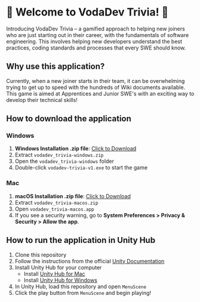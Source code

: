 # 👾 Welcome to VodaDev Trivia! 👾
Introducing VodaDev Trivia – a gamified approach to helping new joiners who are just starting out in their career, with the fundamentals of software engineering. This involves helping new developers understand the best practices, coding standards and processes that every SWE should know. 

## Why use this application?
Currently, when a new joiner starts in their team, it can be overwhelming trying to get up to speed with the hundreds of Wiki documents available. This game is aimed at Apprentices and Junior SWE's with an exciting way to develop their technical skills! 

## How to download the application
### Windows
1. **Windows Installation .zip file**: [Click to Download](https://github.com/hannahnobeebux/wiredev-studios/raw/refs/heads/main/Builds/vodadev_trivia-windows.zip)
2. Extract `vodadev_trivia-windows.zip`
3. Open the `vodadev_trivia-windows` folder
4. Double-click `vodadev-trivia-v1.exe` to start the game

### Mac
1. **macOS Installation .zip file**: [Click to Download](https://github.com/hannahnobeebux/wiredev-studios/raw/refs/heads/main/Builds/vodadev_trivia-macos.zip)
2. Extract `vodadev_trivia-macos.zip`
3. Open `vodadev_trivia-macos.app`
4. If you see a security warning, go to **System Preferences > Privacy & Security > Allow the app**.


## How to run the application in Unity Hub
1. Clone this repository 
2. Follow the instructions from the official [Unity Documentation](https://unity.com/download)
3. Install Unity Hub for your computer 
    - Install [Unity Hub for Mac](https://public-cdn.cloud.unity3d.com/hub/prod/UnityHubSetup.dmg)
    - Install [Unity Hub for Windows](https://public-cdn.cloud.unity3d.com/hub/prod/UnityHubSetup.exe)
4. In Unity Hub, load this repository and open `MenuScene`
5. Click the play button from `MenuScene` and begin playing!


